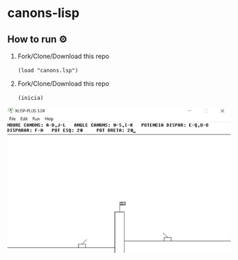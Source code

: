 # canons-lisp

## How to run ⚙️

1. Fork/Clone/Download this repo

    `(load "canons.lsp")`

1. Fork/Clone/Download this repo

    `(inicia)`

[![PDF preview](preview.JPG)](enunciat_practica.pdf)

